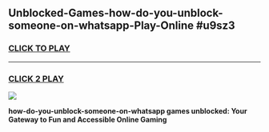 
## Unblocked-Games-how-do-you-unblock-someone-on-whatsapp-Play-Online #u9sz3
<h3>
<a href="https://news.freeplayer.one?title=how-do-you-unblock-someone-on-whatsapp&ref=3">CLICK TO PLAY</a></h3>
<hr>

<h3>
<a href="https://news.freeplayer.one?title=how-do-you-unblock-someone-on-whatsapp&ref=3">CLICK 2 PLAY</a>
  
</h3>

<a href="https://news.freeplayer.one?title=how-do-you-unblock-someone-on-whatsapp&ref=3"><img src="https://clearcache.store/games.png"></a>


**how-do-you-unblock-someone-on-whatsapp games unblocked: Your Gateway to Fun and Accessible Online Gaming**
